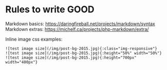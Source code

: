 <!-- TITLE: Markdown Rules -->
<!-- SUBTITLE: A quick summary of Markdown Rules -->

# Rules to write GOOD
Markdown basics: https://daringfireball.net/projects/markdown/syntax
Markdown extras: https://michelf.ca/projects/php-markdown/extra/

Inline image css examples:
```
![test image size](/img/post-bg-2015.jpg){:class="img-responsive"}
![test image size](/img/post-bg-2015.jpg){:height="50%" width="50%"}
![test image size](/img/post-bg-2015.jpg){:height="700px" width="400px"}
```